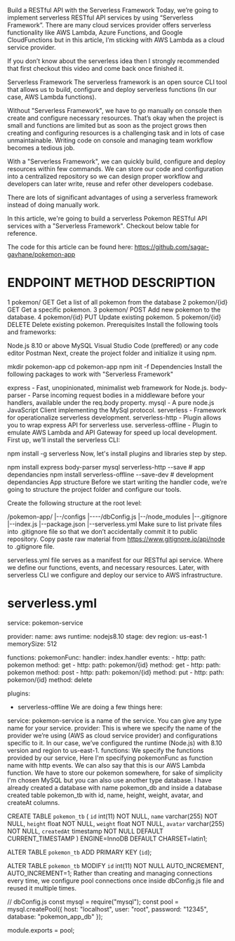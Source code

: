 Build a RESTful API with the Serverless Framework
Today, we’re going to implement serverless RESTful API services by using “Serverless Framework”. There are many cloud services provider offers serverless functionality like AWS Lambda, Azure Functions, and Google CloudFunctions but in this article, I’m sticking with AWS Lambda as a cloud service provider.

If you don’t know about the serverless idea then I strongly recommended that first checkout this video and come back once finished it.

Serverless Framework
The serverless framework is an open source CLI tool that allows us to build, configure and deploy serverless functions (In our case, AWS Lambda functions).

Without "Serverless Framework", we have to go manually on console then create and configure necessary resources. That’s okay when the project is small and functions are limited but as soon as the project grows then creating and configuring resources is a challenging task and in lots of case unmaintainable. Writing code on console and managing team workflow becomes a tedious job.

With a "Serverless Framework", we can quickly build, configure and deploy resources within few commands. We can store our code and configuration into a centralized repository so we can design proper workflow and developers can later write, reuse and refer other developers codebase.

There are lots of significant advantages of using a serverless framework instead of doing manually work.

In this article, we're going to build a serverless Pokemon RESTful API services with a "Serverless Framework". Checkout below table for reference.

The code for this article can be found here: https://github.com/sagar-gavhane/pokemon-app

#	ENDPOINT	METHOD	DESCRIPTION
1	pokemon/	GET	Get a list of all pokemon from the database
2	pokemon/{id}	GET	Get a specific pokemon.
3	pokemon/	POST	Add new pokemon to the database.
4	pokemon/{id}	PUT	Update existing pokemon.
5	pokemon/{id}	DELETE	Delete existing pokemon.
Prerequisites
Install the following tools and frameworks:

Node.js 8.10 or above
MySQL
Visual Studio Code (preffered) or any code editor
Postman
Next, create the project folder and initialize it using npm.

mkdir pokemon-app
cd pokemon-app
npm init -f
Dependencies
Install the following packages to work with "Serverless Framework"

express - Fast, unopinionated, minimalist web framework for Node.js.
body-parser - Parse incoming request bodies in a middleware before your handlers, available under the req.body property.
mysql - A pure node.js JavaScript Client implementing the MySql protocol.
serverless - Framework for operationalize serverless development.
serverless-http - Plugin allows you to wrap express API for serverless use.
serverless-offline - Plugin to emulate AWS Lambda and API Gateway for speed up local development.
First up, we’ll install the serverless CLI:

npm install -g serverless
Now, let's install plugins and libraries step by step.

npm install express body-parser mysql serverless-http --save # app dependancies
npm install serverless-offline --save-dev # development dependancies
App structure
Before we start writing the handler code, we’re going to structure the project folder and configure our tools.

Create the following structure at the root level:

/pokemon-app/
|--/configs
|----/dbConfig.js
|--/node_modules
|--.gitignore
|--index.js
|--package.json
|--serverless.yml
Make sure to list private files into .gitignore file so that we don’t accidentally commit it to public repository. Copy paste raw material from https://www.gitignore.io/api/node to .gitignore file.

serverless.yml file serves as a manifest for our RESTful api service. Where we define our functions, events, and necessary resources. Later, with serverless CLI we configure and deploy our service to AWS infrastructure.

# serverless.yml
service: pokemon-service

provider:
  name: aws
  runtime: nodejs8.10
  stage: dev
  region: us-east-1
  memorySize: 512

functions:
  pokemonFunc:
    handler: index.handler
    events:
      - http:
          path: pokemon
          method: get
      - http:
          path: pokemon/{id}
          method: get
      - http:
          path: pokemon
          method: post
      - http:
          path: pokemon/{id}
          method: put
      - http:
          path: pokemon/{id}
          method: delete

plugins:
  - serverless-offline
We are doing a few things here:

service: pokemon-service is a name of the service. You can give any type name for your service.
provider: This is where we specify the name of the provider we’re using (AWS as cloud service provider) and configurations specific to it. In our case, we’ve configured the runtime (Node.js) with 8.10 version and region to us-east-1.
functions: We specify the functions provided by our service, Here I'm specifying pokemonFunc as function name with http events. We can also say that this is our AWS Lambda function.
We have to store our pokemon somewhere, for sake of simplicity I'm chosen MySQL but you can also use another type database. I have already created a database with name pokemon_db and inside a database created table pokemon_tb with id, name, height, weight, avatar, and createAt columns.

CREATE TABLE `pokemon_tb` (
  `id` int(11) NOT NULL,
  `name` varchar(255) NOT NULL,
  `height` float NOT NULL,
  `weight` float NOT NULL,
  `avatar` varchar(255) NOT NULL,
  `createdAt` timestamp NOT NULL DEFAULT CURRENT_TIMESTAMP
) ENGINE=InnoDB DEFAULT CHARSET=latin1;

ALTER TABLE `pokemon_tb` ADD PRIMARY KEY (`id`);

ALTER TABLE `pokemon_tb` MODIFY `id` int(11) NOT NULL AUTO_INCREMENT, AUTO_INCREMENT=1;
Rather than creating and managing connections every time, we configure pool connections once inside dbConfig.js file and reused it multiple times.

// dbConfig.js
const mysql = require("mysql");
const pool = mysql.createPool({
  host: "localhost",
  user: "root",
  password: "12345",
  database: "pokemon_app_db"
});

module.exports = pool;
